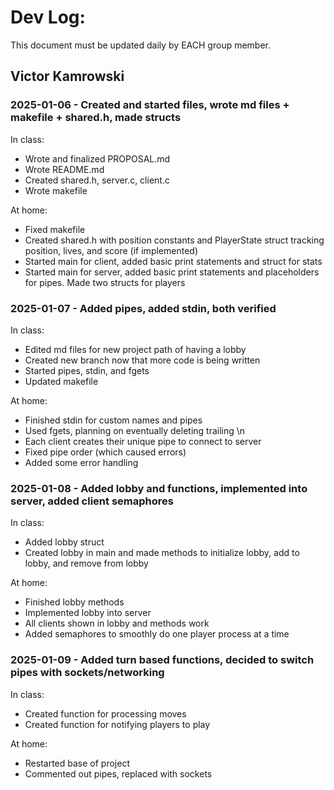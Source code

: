 # Dev Log:

This document must be updated daily by EACH group member.

## Victor Kamrowski

### 2025-01-06 - Created and started files, wrote md files + makefile + shared.h, made structs

In class:
- Wrote and finalized PROPOSAL.md
- Wrote README.md
- Created shared.h, server.c, client.c
- Wrote makefile

At home:
- Fixed makefile
- Created shared.h with position constants and PlayerState struct tracking position, lives, and score (if implemented)
- Started main for client, added basic print statements and struct for stats
- Started main for server, added basic print statements and placeholders for pipes. Made two structs for players

### 2025-01-07 - Added pipes, added stdin, both verified

In class:
- Edited md files for new project path of having a lobby
- Created new branch now that more code is being written
- Started pipes, stdin, and fgets
- Updated makefile

At home:
- Finished stdin for custom names and pipes
- Used fgets, planning on eventually deleting trailing \n
- Each client creates their unique pipe to connect to server
- Fixed pipe order (which caused errors)
- Added some error handling

### 2025-01-08 - Added lobby and functions, implemented into server, added client semaphores

In class:
- Added lobby struct
- Created lobby in main and made methods to initialize lobby, add to lobby, and remove from lobby

At home:
- Finished lobby methods
- Implemented lobby into server
- All clients shown in lobby and methods work
- Added semaphores to smoothly do one player process at a time

### 2025-01-09 - Added turn based functions, decided to switch pipes with sockets/networking

In class:
- Created function for processing moves
- Created function for notifying players to play

At home:
- Restarted base of project
- Commented out pipes, replaced with sockets
